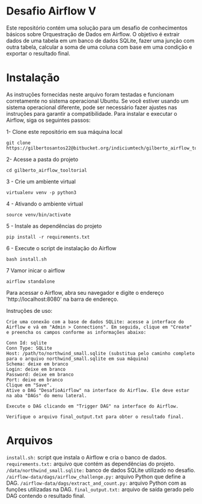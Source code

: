 # Desafio Airflow V

Este repositório contém uma solução para um desafio de conhecimentos básicos sobre Orquestração de Dados em Airflow. O objetivo é extrair dados de uma tabela em um banco de dados SQLite, fazer uma junção com outra tabela, calcular a soma de uma coluna com base em uma condição e exportar o resultado final.

# Instalação

As instruções fornecidas neste arquivo foram testadas e funcionam corretamente no sistema operacional Ubuntu. Se você estiver usando um sistema operacional diferente, pode ser necessário fazer ajustes nas instruções para garantir a compatibilidade.
Para instalar e executar o Airflow, siga os seguintes passos:

1- Clone este repositório em sua máquina local
```
git clone https://gilbertosantos22@bitbucket.org/indiciumtech/gilberto_airflow_tooltorial.git

```

2- Acesse a pasta do projeto
```
cd gilberto_airflow_tooltorial
```

3 - Crie um ambiente virtual
```
virtualenv venv -p python3
```
4 - Ativando o ambiente virtual
```
source venv/bin/activate
```
5 - Instale as dependências do projeto
```
pip install -r requirements.txt
```
6 - Execute o script de instalação do Airflow
```
bash install.sh
```
7 Vamor inicar o airflow
```
airflow standalone
```
Para acessar o Airflow, abra seu navegador e digite o endereço 'http://localhost:8080' na barra de endereço.


Instruções de uso:
```
Crie uma conexão com a base de dados SQLite: acesse a interface do Airflow e vá em "Admin > Connections". Em seguida, clique em "Create" e preencha os campos conforme as informações abaixo:

Conn Id: sqlite
Conn Type: SQLite
Host: /path/to/northwind_small.sqlite (substitua pelo caminho completo para o arquivo northwind_small.sqlite em sua máquina)
Schema: deixe em branco
Login: deixe em branco
Password: deixe em branco
Port: deixe em branco
Clique em "Save".
Ative o DAG "DesafioAirflow" na interface do Airflow. Ele deve estar na aba "DAGs" do menu lateral.

Execute o DAG clicando em "Trigger DAG" na interface do Airflow.

Verifique o arquivo final_output.txt para obter o resultado final.
```

# Arquivos

```install.sh:``` script que instala o Airflow e cria o banco de dados.
```requirements.txt:``` arquivo que contém as dependências do projeto.
```/data/northwind_small.sqlite:``` banco de dados SQLite utilizado no desafio.
```/airflow-data/dags/airflow_challenge.py:``` arquivo Python que define a DAG.
```/airflow-data/dags/extract_and_count.py:``` arquivo Python com as funções utilizadas na DAG.
```final_output.txt:``` arquivo de saída gerado pelo DAG contendo o resultado final.